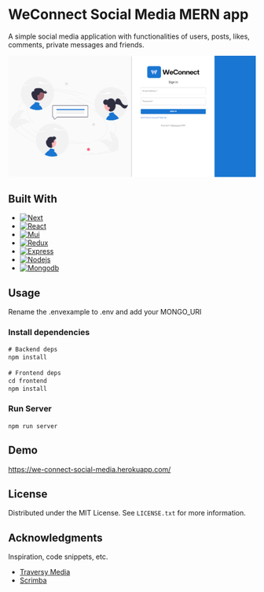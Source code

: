 # WeConnect Social Media MERN app

A simple social media application with functionalities of users, posts, likes, comments, private messages and friends.

[![Product Name Screen Shot][product-screenshot]](https://example.com)

## Built With

* [![Next][Next.js]][Next-url]
* [![React][React.js]][React-url]
* [![Mui][Mui.com]][Mui-url]
* [![Redux][Redux.com]][Redux-url]
* [![Express][Express.com]][Express-url]
* [![Nodejs][Nodejs.com]][Nodejs-url]
* [![Mongodb][Mongodb.com]][Mongodb-url]



## Usage

Rename the .envexample to .env and add your MONGO_URI

### Install dependencies

```
# Backend deps
npm install

# Frontend deps
cd frontend
npm install
```

### Run Server

```
npm run server
```

## Demo

https://we-connect-social-media.herokuapp.com/

## License

Distributed under the MIT License. See `LICENSE.txt` for more information.

## Acknowledgments

Inspiration, code snippets, etc.
* [Traversy Media](https://www.traversymedia.com/)
* [Scrimba](https://scrimba.com/)


<!-- MARKDOWN LINKS & IMAGES -->
<!-- https://www.markdownguide.org/basic-syntax/#reference-style-links -->
[product-screenshot]: images/we-connect-sign-in-page.png
[Next.js]: https://img.shields.io/badge/next.js-000000?style=for-the-badge&logo=nextdotjs&logoColor=white
[Next-url]: https://nextjs.org/
[React.js]: https://img.shields.io/badge/React-20232A?style=for-the-badge&logo=react&logoColor=61DAFB
[React-url]: https://reactjs.org/
[Mui.com]: https://img.shields.io/badge/-Material%20UI-%23007FFF?style=for-the-badge&logo=mui&logoColor=white
[Mui-url]: https://mui.com
[Redux.com]: https://img.shields.io/badge/-Redux-764ABC?style=for-the-badge&logo=redux&logoColor=white
[Redux-url]: [https://mui.com](https://react-redux.js.org/)
[Express.com]: https://img.shields.io/badge/-Express.js-fff?style=for-the-badge&logo=express&logoColor=black
[Express-url]: https://expressjs.com/
[Nodejs.com]: https://img.shields.io/badge/-Node.js-339933?style=for-the-badge&logo=node.js&logoColor=white
[Nodejs-url]: https://nodejs.org/en/
[Mongodb.com]: https://img.shields.io/badge/-MongoDB-47A248?style=for-the-badge&logo=MongoDB&logoColor=white
[Mongodb-url]: https://www.mongodb.com/
[Express.com]: https://img.shields.io/badge/-Express.js-fff?style=for-the-badge&logo=express&logoColor=black
[Express-url]: https://expressjs.com/
